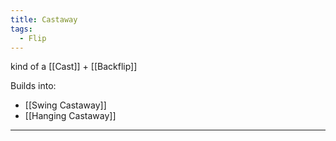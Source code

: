 ```yaml
---
title: Castaway
tags:
  - Flip
---
```

kind of a [[Cast]] + [[Backflip]]


Builds into: 
* [[Swing Castaway]]
* [[Hanging Castaway]]



---
